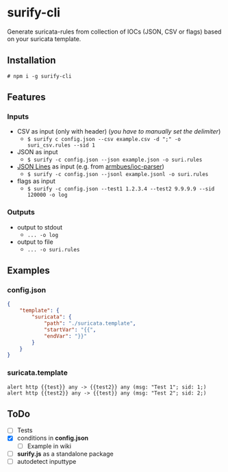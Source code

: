 # surify-cli

Generate suricata-rules from collection of IOCs (JSON, CSV or flags) based on your suricata template.


## Installation
`# npm i -g surify-cli`

## Features

### Inputs
- CSV as input (only with header)
(_you have to manually set the delimiter_)
  - `$ surify c config.json --csv example.csv -d ";" -o suri_csv.rules --sid 1`
- JSON as input
  - `$ surify -c config.json --json example.json -o suri.rules`
- [JSON Lines](http://jsonlines.org/) as input (e.g. from [armbues/ioc-parser](https://github.com/armbues/ioc_parser))
  - `$ surify -c config.json --jsonl example.jsonl -o suri.rules`
- flags as input
  - `$ surify -c config.json --test1 1.2.3.4 --test2 9.9.9.9 --sid 120000 -o log`

### Outputs
- output to stdout 
  - `... -o log`
- output to file
  - `... -o suri.rules`

## Examples
### config.json
```JSON
{
    "template": {
        "suricata": {
            "path": "./suricata.template",
            "startVar": "{{",
            "endVar": "}}"
        }
    }
}
```

### suricata.template
```suricata
alert http {{test}} any -> {{test2}} any (msg: "Test 1"; sid: 1;)
alert http {{test2}} any -> {{test}} any (msg: "Test 2"; sid: 2;)
```

## ToDo
- [ ] Tests
- [x] conditions in **config.json**
  - [ ] Example in wiki
- [ ] **surify.js** as a standalone package
- [ ] autodetect inputtype